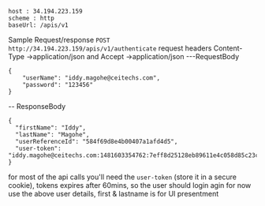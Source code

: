 ```
host : 34.194.223.159
scheme : http
baseUrl: /apis/v1
```
Sample Request/response
`POST http://34.194.223.159/apis/v1/authenticate`
request headers Content-Type →application/json and Accept →application/json
---RequestBody
```
{
	"userName": "iddy.magohe@ceitechs.com",
	"password": "123456"
}
```
-- ResponseBody 
```
{
  "firstName": "Iddy",
  "lastName": "Magohe",
  "userReferenceId": "584f69d8e4b00407a1afd4d5",
  "user-token": "iddy.magohe@ceitechs.com:1481603354762:7eff8d25128eb89611e4c058d85c23ca"
}
```
for most of the api calls you'll need the `user-token` (store it in a secure cookie), tokens expires after 60mins, so the user should login agin
for now use the above user details, first & lastname is for  UI presentment 